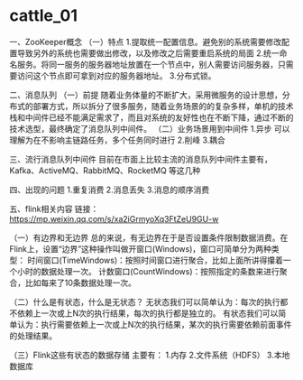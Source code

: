 # cattle_01


一、ZooKeeper概念
（一）特点
1.提取统一配置信息。避免别的系统需要修改配置导致另外的系统也需要做出修改，以及修改之后需要重启系统的局面
2.统一命名服务。将同一服务的服务器地址放置在一个节点中，别人需要访问服务器，只需要访问这个节点即可拿到对应的服务器地址。
3.分布式锁。

二、消息队列
（一）前提
随着业务体量的不断扩大，采用微服务的设计思想，分布式的部署方式，所以拆分了很多服务，随着业务场景的的复杂多样，单机的技术栈和中间件已经不能满足需求了，而且对系统的友好性也在不断下降，通过不断的技术选型，最终确定了消息队列中间件。
（二）业务场景用到中间件
1.异步
可以理解为在不影响主链路任务，多个任务同时进行
2.削峰
3.耦合

三、流行消息队列中间件
目前在市面上比较主流的消息队列中间件主要有，Kafka、ActiveMQ、RabbitMQ、RocketMQ 等这几种

四、出现的问题
1.重复消费
2.消息丢失
3.消息的顺序消费

五、flink相关内容
链接：https://mp.weixin.qq.com/s/xa2iGrmyoXq3FtZeU9GU-w

（一）有边界和无边界
总的来说，有无边界在于是否设置条件限制数据消费。在Flink上，设置“边界”这种操作叫做开窗口(Windows)，窗口可简单分为两种类型：
时间窗口(TimeWindows)：按照时间窗口进行聚合，比如上面所讲得攥着一个小时的数据处理一次。
计数窗口(CountWindows)：按照指定的条数来进行聚合，比如每来了10条数据处理一次。

（二）什么是有状态，什么是无状态？
无状态我们可以简单认为：每次的执行都不依赖上一次或上N次的执行结果，每次的执行都是独立的。
有状态我们可以简单认为：执行需要依赖上一次或上N次的执行结果，某次的执行需要依赖前面事件的处理结果。

（三）Flink这些有状态的数据存储
主要有：
1.内存
2.文件系统（HDFS）
3.本地数据库













